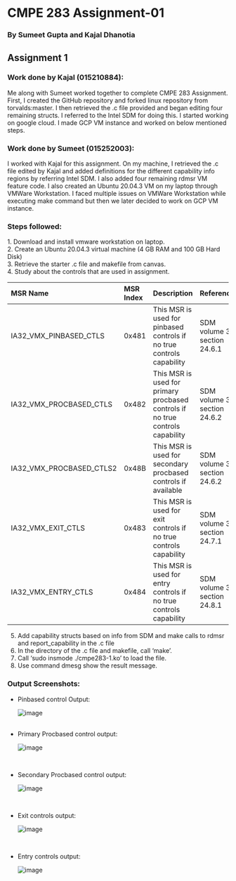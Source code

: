 <h1>CMPE 283 Assignment-01</h1>
<h3>By Sumeet Gupta and Kajal Dhanotia</h3>

<h2>Assignment 1</h2>

<h3>Work done by Kajal (015210884):</h3>
Me along with Sumeet worked together to complete CMPE 283 Assignment. First, I created the GitHub repository and forked linux repository from torvalds:master. I then retrieved the .c file provided and began editing four remaining structs. I referred to the Intel SDM for doing this. I started working on google cloud. I made GCP VM instance and worked on below mentioned steps.

<h3>Work done by Sumeet (015252003):</h3>
I worked with Kajal for this assignment. On my machine, I retrieved the .c file edited by Kajal and added definitions for the different capability info regions by referring Intel SDM. I also added four remaining rdmsr VM feature code. I also created an Ubuntu 20.04.3 VM on my laptop through VMWare Workstation. I faced multiple issues on VMWare Workstation while executing make command but then we later decided to work on GCP VM instance.

<h3>Steps followed:</h3>
1. Download and install vmware workstation on laptop. <br>
2. Create an Ubuntu 20.04.3 virtual machine (4 GB RAM and 100 GB Hard Disk) <br>
3. Retrieve the starter .c file and makefile from canvas. <br>
4. Study about the controls that are used in assignment.


| MSR Name |	MSR Index |	Description |	References |
| :--- | :--- | :--- | :--- |
| IA32_VMX_PINBASED_CTLS |	0x481 |	This MSR is used for pinbased controls if no true controls capability |	SDM volume 3C, section 24.6.1 |
| IA32_VMX_PROCBASED_CTLS |	0x482 |	This MSR is used for primary procbased controls if no true controls capability |	SDM volume 3C, section 24.6.2 |
| IA32_VMX_PROCBASED_CTLS2 |	0x48B |	This MSR is used for secondary procbased controls if available |	SDM volume 3C, section 24.6.2 |
| IA32_VMX_EXIT_CTLS |	0x483 |	This MSR is used for exit controls if no true controls capability |	SDM volume 3C, section 24.7.1 |
| IA32_VMX_ENTRY_CTLS |	0x484 |	This MSR is used for entry controls if no true controls capability |	SDM volume 3C, section 24.8.1 |

5. Add capability structs based on info from SDM and make calls to rdmsr and report_capability in the .c file<br>
6. In the directory of the .c file and makefile, call ‘make’. <br>
7. Call ‘sudo insmode ./cmpe283-1.ko’ to load the file. <br>
8. Use command dmesg show the result message. <br>
<h3>Output Screenshots:</h3>

<ul>
  <li>Pinbased control Output:<br>
    
![image](https://user-images.githubusercontent.com/38569308/141735854-90103e4d-440a-4a45-a303-3a35eb1a3653.png)
    
<br>
  </li>
  
<li>Primary Procbased control output:<br>
  
![image](https://user-images.githubusercontent.com/38569308/141735969-e3806d65-53d4-4378-97f1-23e492b2b2eb.png)
  
  <br></li>

<li>Secondary Procbased control output:<br>
  
![image](https://user-images.githubusercontent.com/38569308/141736059-170ce8de-a38d-476b-8df4-e662fdfc8dbc.png)
  
  <br></li>

<li>Exit controls output:<br>
  
![image](https://user-images.githubusercontent.com/38569308/141736132-98e4a443-cc86-453b-8e49-d6e96f82382b.png)
  
  <br></li>

<li>Entry controls output:<br>
  
![image](https://user-images.githubusercontent.com/38569308/141736188-9d0d7c5e-37cd-432e-9a63-932bf0a082a9.png)

  <br></li>

